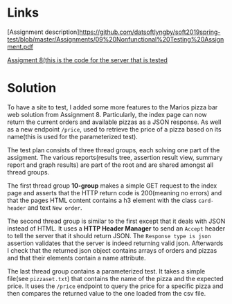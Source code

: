 # Links

[Assignment description]https://github.com/datsoftlyngby/soft2019spring-test/blob/master/Assignments/09%20Nonfunctional%20Testing%20Assignment.pdf

[Assigment 8(this is the code for the server that is tested](https://github.com/cphjs/soft2019-test_assignment_8)

# Solution

To have a site to test, I added some more features to the Marios pizza bar web solution from Assignment 8. Particularly, the index page can now return the current orders and available pizzas as a JSON response. As well as a new endpoint `/price`, used to retrieve the price of a pizza based on its name(this is used for the parameterized test).

The test plan consists of three thread groups, each solving one part of the assigment. The various reports(results tree, assertion result view, summary report and graph results) are part of the root and are shared amongst all thread groups.

The first thread group **10-group** makes a simple GET request to the index page and asserts that the HTTP return code is 200(meaning no errors) and that the pages HTML content contains a h3 element with the class `card-header` and text `New order`.

The second thread group is similar to the first except that it deals with JSON instead of HTML. It uses a **HTTP Header Manager** to send an `Accept` header to tell the server that it should return JSON. The `Response type is json` assertion validates that the server is indeed returning valid json. Afterwards I check that the returned json object contains arrays of orders and pizzas and that their elements contain a name attribute.

The last thread group contains a parameterized test. It takes a simple file(see `pizzaset.txt`) that contains the name of the pizza and the expected price. It uses the `/price` endpoint to query the price for a specific pizza and then compares the returned value to the one loaded from the csv file.


